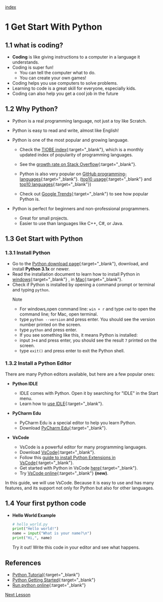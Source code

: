 [index](../index.md)
# 1 Get Start With Python

## 1.1 what is coding?

- **Coding** is like giving instructions to a computer in a language it understands.
- Coding is super fun!
  - You can tell the computer what to do.
  - You can create your own games!
- Coding helps you use computers to solve problems.
- Learning to code is a great skill for everyone, especially kids.
- Coding can also help you get a cool job in the future


## 1.2 Why Python?

- Python is a real programming language, not just a toy like Scratch.
- Python is easy to read and write, almost like English!
- Python is one of the most popular and growing language.
  - Check the [TIOBE index](https://www.tiobe.com/tiobe-index/){:target="_blank"}, which is a monthly updated index of popularity of programming languages.
 
  - See the [growth rate on Stack Overflow](https://www.reddit.com/media?url=https%3A%2F%2Fi.redd.it%2F0x4pqq1t28k11.jpg){:target="_blank"}.
  - Python is also very popular on [GitHub programming-languages](https://innovationgraph.github.com/global-metrics/programming-languages){:target="_blank"}. ([top10 usage](https://github.blog/wp-content/uploads/2023/11/github-top-programming-languages-by-usage.png?w=1024){:target="_blank"} and [top10 languages](https://github.blog/wp-content/uploads/2023/11/top-programming-languages-2023.png?resize=3840%2C2160?w=1024){:target="_blank"})
  - Check out [Google Trends](https://trends.google.com/trends/explore?q=%2Fm%2F05z1_,%2Fm%2F07sbkfb,%2Fm%2F0jgqg,%2Fm%2F02p97,C%23#%23%23,%2Fm%2F02p97,%2Fm%2F0jgqg&hl=en-US){:target="_blank"} to see how popular Python is.
  

- Python is perfect for beginners and non-professional programmers.
  - Great for small projects.
  - Easier to use than languages like C++, C#, or Java.


## 1.3 Get Start with Python


### 1.3.1 Install Python

- Go to the [Python download page](https://www.python.org/downloads/){:target="_blank"}, download, and install **Python 3.1x** or newer.
- Read the installation document to learn how to install Python in [windows](https://onedrive.live.com/?authkey=%21ABw%2DLzmG9zyRWFA&cid=61E2F373B0D0BEF9&id=61E2F373B0D0BEF9%2150723&parId=61E2F373B0D0BEF9%2150531&o=OneUp){:target="_blank"} , in [Mac](https://www.dataquest.io/blog/installing-python-on-mac/){:target="_blank"}.
- Check if Python is installed by opening a command prompt or terminal and typing `python`.
  > [!NOTE]
  > - For windows,open command line: `win + r` and type `cmd` to open the command line; for Mac, open terminal.
  > - type `python --version` and press enter. You should see the version number printed on the screen.
  > - type `python` and press enter.
  > - If you see something like this, it means Python is installed:
  > - input `3+4` and press enter, you should see the result `7` printed on the screen.
  > - type `exit()` and press enter to exit the Python shell.



### 1.3.2 Install a Python Editor

There are many Python editors available, but here are a few popular ones:

- **Python IDLE**
  - IDLE comes with Python. Open it by searching for "IDLE" in the Start menu.
  - Learn how to [use IDLE](https://realpython.com/python-idle/){:target="_blank"}.

- **PyCharm Edu**
  - PyCharm Edu is a special editor to help you learn Python.
  - Download [PyCharm Edu](https://www.jetbrains.com/edu-products/download){:target="_blank"}.

- **VsCode**
  - VsCode is a powerful editor for many programming languages.
  - Download [VsCode](https://code.visualstudio.com/){:target="_blank"}.
  - Follow this [guide to install Python Extensions in VsCode](./1.1_Install_Python_And_VSCode.pdf){:target="_blank"}.
  - Get started with Python in VsCode [here](https://code.visualstudio.com/docs/python/python-tutorial){:target="_blank"}.
  - Try [VsCode online](https://vscode.dev/){:target="_blank"} **(new)**.

In this guide, we will use VsCode. Because it is easy to use and has many features, and its support not only for Python but also for other languages.

## 1.4 Your first python code

- **Hello World Example**
  
  ```python
  # hello_world.py
  print("Hello world!")
  name = input("What is your name?\n")
  print("Hi,", name)
  ```

  Try it out! Write this code in your editor and see what happens.

## References

- [Python Tutorial](https://www.w3schools.com/python/python_getstarted.asp){:target="_blank"}
- [Python Getting Started](https://www.python.org/about/gettingstarted/){:target="_blank"}
- [Run python online](https://repl.it/languages/python3){:target="_blank"}

[Next Lesson](02.1_DrawingWithPythonTurtle.md)
  